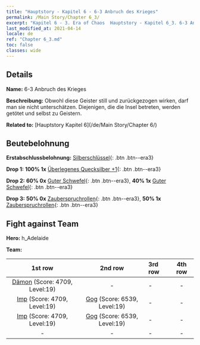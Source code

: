 ```yaml
---
title: "Hauptstory - Kapitel 6 - 6-3 Anbruch des Krieges"
permalink: /Main Story/Chapter 6_3/
excerpt: "Kapitel 6 - 3. Era of Chaos  Hauptstory - Kapitel 6_3. 6-3 Anbruch des Krieges"
last_modified_at: 2021-04-14
locale: de
ref: "Chapter 6_3.md"
toc: false
classes: wide
---
```


## Details

 **Name:** 6-3 Anbruch des Krieges

 **Beschreibung:** Obwohl diese Geister still und zurückgezogen wirken, darf man sie nicht unterschätzen. Diejenigen, die die Insel betreten, werden getötet und selbst zu Geistern.

 **Related to:** [Hauptstory Kapitel 6](/de/Main Story/Chapter 6/)

## Beutebelohnung

 **Erstabschlussbelohnung:** [Silberschlüssel](/de/Items/con_693/){: .btn .btn--era3}

 **Drop 1:** **100% 1x** [Überlegenes Quecksilber +1](/de/Items/mat_21/){: .btn .btn--era3}

 **Drop 2:** **60% 0x** [Guter Schwefel](/de/Items/mat_15/){: .btn .btn--era3}, **40% 1x** [Guter Schwefel](/de/Items/mat_15/){: .btn .btn--era3}

 **Drop 3:** **50% 0x** [Zauberspruchrollen](/de/Items/con_694/){: .btn .btn--era3}, **50% 1x** [Zauberspruchrollen](/de/Items/con_694/){: .btn .btn--era3}


## Fight against Team
 **Hero:** h_Adelaide

 **Team:**


  | 1st row | 2nd row | 3rd row | 4th row |
  |:----:|:----:|:----|:----:|
  | [Dämon](/de/units/Demon/) (Score: 4709, Level:19)  | - | - | - |
  | [Imp](/de/units/Imp/) (Score: 4709, Level:19)  | [Gog](/de/units/Gog/) (Score: 6539, Level:19)  | - | - |
  | [Imp](/de/units/Imp/) (Score: 4709, Level:19)  | [Gog](/de/units/Gog/) (Score: 6539, Level:19)  | - | - |
  | - | - | - | - |


